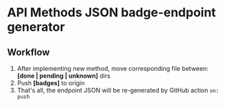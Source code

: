 # API Methods JSON badge-endpoint generator

## Workflow
1. After implementing new method, move corresponding file between: **[done | pending | unknown]** dirs
1. Push **[badges]** to origin
1. That's all, the endpoint JSON will be re-generated by GitHub action `on: push`
